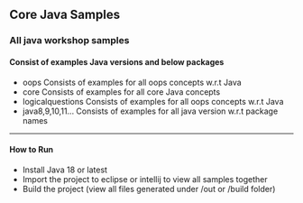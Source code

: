 ## Core Java Samples
### All java workshop samples 

#### Consist of examples Java versions and below packages
- oops
  Consists of examples for all oops concepts w.r.t Java 
- core
  Consists of examples for all core Java concepts
- logicalquestions
  Consists of examples for all oops concepts w.r.t Java 
- java8,9,10,11...
  Consists of examples for all java version w.r.t package names 

****
#### How to Run
- Install Java 18 or latest
- Import the project to eclipse or intellij to view all samples together
- Build the project (view all files generated under /out or /build folder)


